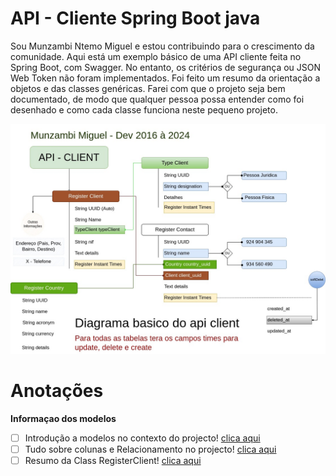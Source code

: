 # API - Cliente Spring Boot java

Sou Munzambi Ntemo Miguel e estou contribuindo para o crescimento da comunidade. Aqui está um exemplo básico de uma API cliente feita no Spring Boot, com Swagger. No entanto, os critérios de segurança ou JSON Web Token não foram implementados. Foi feito um resumo da orientação a objetos e das classes genéricas. Farei com que o projeto seja bem documentado, de modo que qualquer pessoa possa entender como foi desenhado e como cada classe funciona neste pequeno projeto.

![Texto alternativo](img/ClientApi.jpg)

# Anotações

**Informaçao dos modelos**

* [ ] Introdução a modelos no contexto do projecto! [clica aqui](https://github.com/soft-munzambi/client-api/blob/main/helpers/models/Introducao.md)
* [ ] Tudo sobre colunas e Relacionamento no projecto! [clica aqui](https://github.com/soft-munzambi/client-api/blob/main/helpers/models/RelacionamentoEColunas.md)
* [ ] Resumo da Class RegisterClient! [clica aqui](https://github.com/soft-munzambi/client-api/blob/main/helpers/models/RegisterClient.md)
